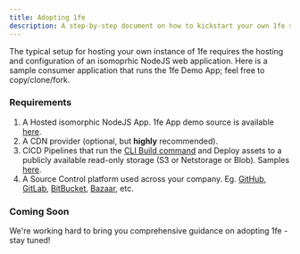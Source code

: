```yaml
---
title: Adopting 1fe
description: A step-by-step document on how to kickstart your own 1fe setup
---
```


The typical setup for hosting your own instance of 1fe requires the hosting and configuration of an isomoprhic NodeJS web application. Here is a sample consumer application that runs the 1fe Demo App; feel free to copy/clone/fork.

### Requirements

1. A Hosted isomorphic NodeJS App. 1fe App demo source is available [here]().
2. A CDN provider (optional, but **highly** recommended).
3. CICD Pipelines that run the [CLI Build command]() and Deploy assets to a publicly available read-only storage (S3 or Netstorage or Blob). Samples [here]().
4. A Source Control platform used across your company. Eg. [GitHub](), [GitLab](), [BitBucket](), [Bazaar](), etc.

### Coming Soon

We're working hard to bring you comprehensive guidance on adopting 1fe - stay tuned!
